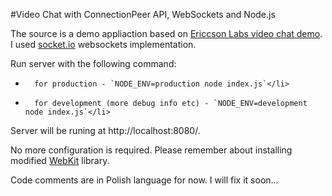 #Video Chat with ConnectionPeer API, WebSockets and Node.js

The source is a demo appliaction based on [Ericcson Labs video chat demo](https://labs.ericsson.com/apis/web-real-time-communication/).
I used [socket.io](https://github.com/LearnBoost/Socket.IO) websockets implementation.

Run server with the following command: 

+		for production - `NODE_ENV=production node index.js`</li>
+		for development (more debug info etc) - `NODE_ENV=development node index.js`</li>

Server will be runing at http://localhost:8080/.

No more configuration is required. Please remember about installing modified [WebKit](https://labs.ericsson.com/apis/web-real-time-communication/downloads) library.

Code comments are in Polish language for now. I will fix it soon...

